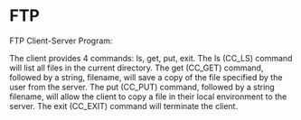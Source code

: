 # FTP
FTP Client-Server Program:

The client provides 4 commands: ls, get, put, exit. The ls (CC_LS) command will list all files in the current directory.  The get (CC_GET) command, followed by a string, filename, will save a copy of the file specified by the user from the server.  The put (CC_PUT) command, followed by a string filename, will allow the client to copy a file in their local environment to the server.  The exit (CC_EXIT) command will terminate the client.
